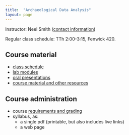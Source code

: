 ```yaml
---
title:  "Archaeological Data Analysis"
layout: page
---
```



Instructor: Neel Smith ([contact information](http://neelsmith.info/holycross/contact/))

Regular class schedule:  TTh 2:00-3:15, Fenwick 420.

## Course material

- [class schedule](schedule/)
- [lab modules](labs/)
- [oral presentations](presentations/)
- [course material and other resources](resources/)


## Course administration

- course [requirements and grading](syllabus/2_requirements/)
- syllabus, as:
    - a single pdf (printable, but also includes live links)
    - a web page
